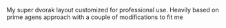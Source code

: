 My super dvorak layout customized for professional use. Heavily based on prime agens approach with a couple of modifications to fit me 
